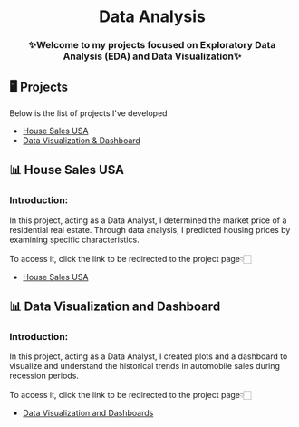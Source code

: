 <h1 align="center">Data Analysis</h1>

<h3 align="center">✨Welcome to my projects focused on Exploratory Data Analysis (EDA) and Data Visualization✨</h2>

## 🖥️ Projects
Below is the list of projects I've developed

- [House Sales USA](#house-sales-usa)
- [Data Visualization & Dashboard](#data-visualization-and-dashboard)

## 📊 House Sales USA
### Introduction:
In this project, acting as a Data Analyst, I determined the market price of a residential real estate. Through data analysis, I predicted housing prices by examining specific characteristics.
</br>
</br>
To access it, click the link to be redirected to the project page👇🏻
- [House Sales USA](https://github.com/gut0oliveira/Data-Analysis-Insights/tree/main/House-Sales-USA)

## 📊 Data Visualization and Dashboard
### Introduction:
In this project, acting as a Data Analyst, I created plots and a dashboard to visualize and understand the historical trends in automobile sales during recession periods.
</br>
</br>
To access it, click the link to be redirected to the project page👇🏻
- [Data Visualization and Dashboards](https://github.com/gut0oliveira/Data-Analysis-Insights/tree/main/Data-Visualization-Dashboards)
